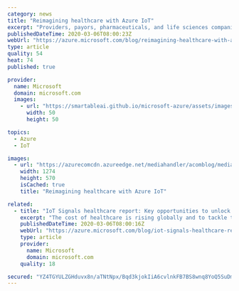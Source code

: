 ```yaml
---
category: news
title: "Reimagining healthcare with Azure IoT"
excerpt: "Providers, payors, pharmaceuticals, and life sciences companies are leading the next wave of healthcare innovation by utilizing connected devices. From continuous patient monitoring, to optimizing operations for manufacturers and cold-chain supply tracking for the pharmaceutical industry, the healthcare"
publishedDateTime: 2020-03-06T08:00:23Z
webUrl: "https://azure.microsoft.com/blog/reimagining-healthcare-with-azure-iot/"
type: article
quality: 54
heat: 74
published: true

provider:
  name: Microsoft
  domain: microsoft.com
  images:
    - url: "https://smartableai.github.io/microsoft-azure/assets/images/organizations/microsoft.com-50x50.jpg"
      width: 50
      height: 50

topics:
  - Azure
  - IoT

images:
  - url: "https://azurecomcdn.azureedge.net/mediahandler/acomblog/media/Default/blog/aec751a2-7f3f-475b-b708-49ecfa808c09.png"
    width: 1274
    height: 570
    isCached: true
    title: "Reimagining healthcare with Azure IoT"

related:
  - title: "IoT Signals healthcare report: Key opportunities to unlock IoT’s promise"
    excerpt: "The cost of healthcare is rising globally and to tackle this, medical providers, from hospitals to your local doctor’s office, are looking to IoT to streamline processes and minimize costs. Few industries stand to gain more from emerging technology. And in few industries the stakes are higher because,"
    publishedDateTime: 2020-03-06T08:00:16Z
    webUrl: "https://azure.microsoft.com/blog/iot-signals-healthcare-report-key-opportunities-to-unlock-iots-promise/"
    type: article
    provider:
      name: Microsoft
      domain: microsoft.com
    quality: 18

secured: "YZ4TGYULZGHduvx8n/aTNtNpx/Bqd3kjokIiA6cvlnkFB7BS8wnq8YoQ5SuDmXqqZBJNSwjXTSShVRpxycWgUFeZdxzaR5+mDnNdQhdCKAZwS3i782x5Qs5fiGDU3EwI+VUgwuXhiOXUGV/3uaHuUitURujV7ByGhWVvfn6OOwASRV1NORcGZA10wZvzOhxf6JsCtu4JjwLW24XNBr1vqaISPbxhC+ybykthtUBQbtIV+TLHqymuo+CBEMKgsTpyr6Em3XELv9/FJyXIKQhyLGpcGbpZ0CUnHjs8Mi80bO2jZBjeMiWyFSbDSj/zwJTPfRXlYiDtFQQfYxZl6hpzoA==;U7YLBCMRE1WrbVg+WWmuIg=="
---
```


